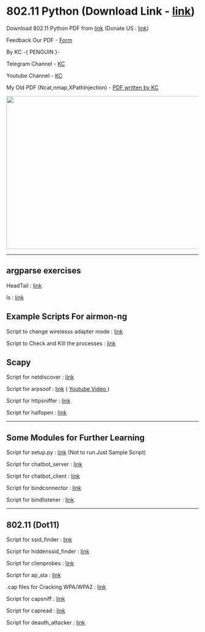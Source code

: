 <h1>802.11 Python (Download Link - <a href="https://www.mediafire.com/file/xsi4pr9q5a4odz3/802.11_Python.pdf/file">link</a>)</h1>
<p>Download 802.11 Python PDF from <a href="https://www.mediafire.com/file/xsi4pr9q5a4odz3/802.11_Python.pdf/file">link</a> (Donate US : <a href="https://github.com/kaung-khant-zaw223/802.11-Python/blob/main/DonateUS.md">link</a>)</p>
<p>Feedback Our PDF - <a href="https://forms.gle/xaoPDenymMbSMwZV7">Form</a></p>
<p>By KC -{ PENGUIN }- </p>
<p>Telegram Channel - <a href="https://t.me/kc_kc223">KC</a></p>
<p>Youtube Channel - <a href="https://www.youtube.com/KaungKhantZaw">KC</a></p>
<p>My Old PDF (Ncat,nmap,XPathInjection) - <a href="https://t.me/kc_kc223/150">PDF written by KC</a></p>
<img src="http://kpersonal.great-site.net/zawgyi.jpg" width="800" height="400">
<hr>

<h2>argparse exercises</h2>

<p>HeadTail : <a href="https://github.com/kaung-khant-zaw223/802.11-Python/blob/main/headtail.py">link</a></p>
<p>ls : <a href="https://github.com/kaung-khant-zaw223/802.11-Python/blob/main/ls.py">link</a></p>

<h2>Example Scripts For airmon-ng</h2>

<p>Script to change wirelesss adapter mode : <a href="https://github.com/kaung-khant-zaw223/802.11-Python/blob/main/modes.py">link</a></p>
<p>Script to Check and Kill the processes : <a href="https://github.com/kaung-khant-zaw223/802.11-Python/blob/main/checkkill.py">link</a></p>

<h2>Scapy</h2>

<p>Script for netdiscover : <a href="https://github.com/kaung-khant-zaw223/802.11-Python/blob/main/netdiscover.py">link</a></p>
<p>Script for arpsoof : <a href="https://github.com/kaung-khant-zaw223/802.11-Python/blob/main/arpspoof.py">link</a> ( <a href="https://youtu.be/mI7imD1IMJQ">Youtube Video </a> )</p>
<p>Script for httpsniffer : <a href="https://github.com/kaung-khant-zaw223/802.11-Python/blob/main/httpsniffer.py">link</a></p>
<p>Script for halfopen : <a href="https://github.com/kaung-khant-zaw223/802.11-Python/blob/main/halfopen.py">link</a></p>
<hr>
<h2>Some Modules for Further Learning</h2>
<p>Script for setup.py : <a href="https://github.com/kaung-khant-zaw223/802.11-Python/blob/main/setup.py">link</a> (Not to run.Just Sample Script)</p>
<p>Script for chatbot_server : <a href="https://github.com/kaung-khant-zaw223/802.11-Python/blob/main/chatbot_server.py">link</a></p>
<p>Script for chatbot_client : <a href="https://github.com/kaung-khant-zaw223/802.11-Python/blob/main/chatbot_client.py">link</a></p>
<p>Script for bindconnector : <a href="https://github.com/kaung-khant-zaw223/802.11-Python/blob/main/bindconnector.py">link</a></p>
<p>Script for bindlistener : <a href="https://github.com/kaung-khant-zaw223/802.11-Python/blob/main/bindlistener.py">link</a></p>
<hr>

<h2>802.11 (Dot11)</h2>

<p>Script for ssid_finder : <a href="https://github.com/kaung-khant-zaw223/802.11-Python/blob/main/ssid_finder.py">link</a></p>
<p>Script for hiddenssid_finder : <a href="https://github.com/kaung-khant-zaw223/802.11-Python/blob/main/hiddenssid_finder.py">link</a></p>
<p>Script for clienprobes : <a href="https://github.com/kaung-khant-zaw223/802.11-Python/blob/main/clientprobes.py">link</a></p>
<p>Script for ap_sta : <a href="https://github.com/kaung-khant-zaw223/802.11-Python/blob/main/ap_sta.py">link</a></p>
<p>.cap files for Cracking WPA/WPA2 : <a href="https://github.com/kaung-khant-zaw223/802.11-Python/blob/main/Captures.tar.gz">link</a></p>
<p>Script for capsniff : <a href="https://github.com/kaung-khant-zaw223/802.11-Python/blob/main/capsniff.py">link</a></p>
<p>Script for capread : <a href="https://github.com/kaung-khant-zaw223/802.11-Python/blob/main/capread.py">link</a></p>
<p>Script for deauth_attacker : <a href="https://github.com/kaung-khant-zaw223/802.11-Python/blob/main/deauth_attacker.py">link</a></p>
